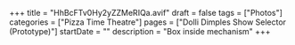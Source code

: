 +++
title = "HhBcFTv0Hy2yZZMeRIQa.avif"
draft = false
tags = ["Photos"]
categories = ["Pizza Time Theatre"]
pages = ["Dolli Dimples Show Selector (Prototype)"]
startDate = ""
description = "Box inside mechanism"
+++
